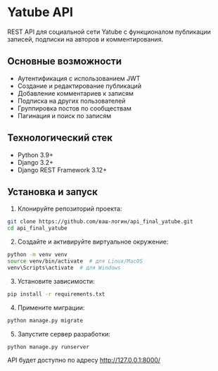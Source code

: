 # Yatube API

REST API для социальной сети Yatube с функционалом публикации записей, подписки на авторов и комментирования.

## Основные возможности

- Аутентификация с использованием JWT
- Создание и редактирование публикаций
- Добавление комментариев к записям
- Подписка на других пользователей
- Группировка постов по сообществам
- Пагинация и поиск по записям

## Технологический стек

- Python 3.9+ 
- Django 3.2+
- Django REST Framework 3.12+

## Установка и запуск

1. Клонируйте репозиторий проекта:
```bash
git clone https://github.com/ваш-логин/api_final_yatube.git  
cd api_final_yatube 
```
2. Создайте и активируйте виртуальное окружение:
```bash
python -m venv venv  
source venv/bin/activate  # для Linux/MacOS  
venv\Scripts\activate  # для Windows  
```
3. Установите зависимости:
```bash
pip install -r requirements.txt  
```
4. Примените миграции:
```bash
python manage.py migrate  
```
5. Запустите сервер разработки:
```bash
python manage.py runserver
```

API будет доступно по адресу http://127.0.0.1:8000/